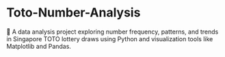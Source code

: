 # Toto-Number-Analysis
🎯 A data analysis project exploring number frequency, patterns, and trends in Singapore TOTO lottery draws using Python and visualization tools like Matplotlib and Pandas.
